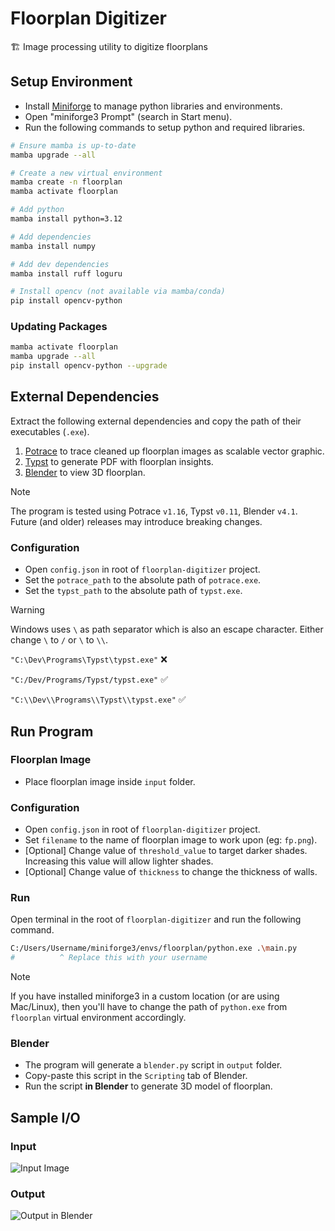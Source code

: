 # Floorplan Digitizer
🏗️ Image processing utility to digitize floorplans

## Setup Environment
- Install [Miniforge](https://github.com/conda-forge/miniforge?tab=readme-ov-file#miniforge3) to manage python libraries and environments.
- Open "miniforge3 Prompt" (search in Start menu).
- Run the following commands to setup python and required libraries.

```sh
# Ensure mamba is up-to-date
mamba upgrade --all

# Create a new virtual environment
mamba create -n floorplan
mamba activate floorplan

# Add python
mamba install python=3.12

# Add dependencies
mamba install numpy

# Add dev dependencies
mamba install ruff loguru

# Install opencv (not available via mamba/conda)
pip install opencv-python
```

### Updating Packages
```sh
mamba activate floorplan
mamba upgrade --all
pip install opencv-python --upgrade
```

## External Dependencies
Extract the following external dependencies and copy the path of their executables (`.exe`).

1. [Potrace](https://potrace.sourceforge.net/#downloading) to trace cleaned up floorplan images as scalable vector graphic.
2. [Typst](https://github.com/typst/typst/releases/latest) to generate PDF with floorplan insights.
3. [Blender](https://www.blender.org/download/) to view 3D floorplan.

> [!NOTE]
> The program is tested using Potrace `v1.16`, Typst `v0.11`, Blender `v4.1`. Future (and older) releases may introduce breaking changes.

### Configuration
- Open `config.json` in root of `floorplan-digitizer` project.
- Set the `potrace_path` to the absolute path of `potrace.exe`.
- Set the `typst_path` to the absolute path of `typst.exe`.

> [!WARNING]
> Windows uses `\` as path separator which is also an escape character. Either change `\` to `/` or `\` to `\\`.
>
> `"C:\Dev\Programs\Typst\typst.exe"` ❌
>
> `"C:/Dev/Programs/Typst/typst.exe"` ✅
>
> `"C:\\Dev\\Programs\\Typst\\typst.exe"` ✅

## Run Program
### Floorplan Image
- Place floorplan image inside `input` folder.

### Configuration
- Open `config.json` in root of `floorplan-digitizer` project.
- Set `filename` to the name of floorplan image to work upon (eg: `fp.png`).
- [Optional] Change value of `threshold_value` to target darker shades. Increasing this value will allow lighter shades.
- [Optional] Change value of `thickness` to change the thickness of walls.

### Run
Open terminal in the root of `floorplan-digitizer` and run the following command.
```sh
C:/Users/Username/miniforge3/envs/floorplan/python.exe .\main.py
#          ^ Replace this with your username
```

> [!NOTE]
> If you have installed miniforge3 in a custom location (or are using Mac/Linux), then you'll have to change the path of `python.exe` from `floorplan` virtual environment accordingly.

### Blender
- The program will generate a `blender.py` script in `output` folder.
- Copy-paste this script in the `Scripting` tab of Blender.
- Run the script **in Blender** to generate 3D model of floorplan.

## Sample I/O
### Input
![Input Image](https://ucarecdn.com/3e4865f0-9a3e-448d-a638-00ab611c1792/floorplaninput.jpeg)

### Output
![Output in Blender](https://ucarecdn.com/106fe2d6-6d94-44ed-809a-2bc1772207a9/floorplanoutput.jpeg)
